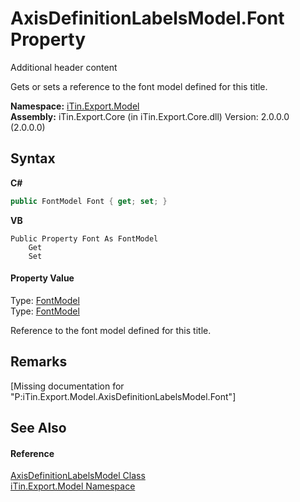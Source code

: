 # AxisDefinitionLabelsModel.Font Property 
Additional header content 

Gets or sets a reference to the font model defined for this title.

**Namespace:**&nbsp;<a href="N_iTin_Export_Model">iTin.Export.Model</a><br />**Assembly:**&nbsp;iTin.Export.Core (in iTin.Export.Core.dll) Version: 2.0.0.0 (2.0.0.0)

## Syntax

**C#**<br />
``` C#
public FontModel Font { get; set; }
```

**VB**<br />
``` VB
Public Property Font As FontModel
	Get
	Set
```


#### Property Value
Type: <a href="T_iTin_Export_Model_FontModel">FontModel</a><br />
Type: <a href="T_iTin_Export_Model_FontModel">FontModel</a>

Reference to the font model defined for this title.


## Remarks
\[Missing <remarks> documentation for "P:iTin.Export.Model.AxisDefinitionLabelsModel.Font"\]

## See Also


#### Reference
<a href="T_iTin_Export_Model_AxisDefinitionLabelsModel">AxisDefinitionLabelsModel Class</a><br /><a href="N_iTin_Export_Model">iTin.Export.Model Namespace</a><br />